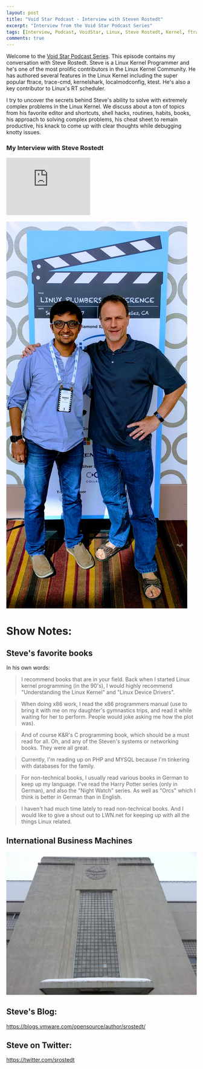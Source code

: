 ```yaml
---
layout: post
title: "Void Star Podcast - Interview with Steven Rostedt"
excerpt: "Interview from the Void Star Podcast Series"
tags: [Interview, Podcast, VoidStar, Linux, Steve Rostedt, Kernel, ftrace, RT scheduler]
comments: true
---
```

Welcome to the [Void Star Podcast Series](http://www.mycpu.org/about-interviews). This episode contains my conversation with Steve Rostedt. Steve is a Linux Kernel Programmer and he's one of the most prolific contributors in the Linux Kernel Community. He has authored several features in the Linux Kernel including the super popular ftrace, trace-cmd, kernelshark, localmodconfig, ktest. He's also a key contributor to Linux's RT scheduler.

I try to uncover the secrets behind Steve's ability to solve with extremely complex problems in the Linux Kernel. We discuss about a ton of topics from his favorite editor and shortcuts, shell hacks, routines, habits, books, his approach to solving complex problems, his cheat sheet to remain productive, his knack to come up with clear thoughts while debugging knotty issues.

### My Interview with Steve Rostedt
<div>
<iframe style="border: solid 1px #dedede;"  src="https://app.stitcher.com/splayer/f/162759/52752916" width="220" height="150" frameborder="0" scrolling="no"></iframe>
</div>

![At Linux Plumbers Conference, 2017](/images/Steve_Rostedt-Manoj.jpg)

# Show Notes:<a id="sec-1" name="sec-1"></a>

## Steve's favorite books
In his own words:

> I recommend books that are in your field. Back when I started Linux
kernel programming (in the 90's), I would highly recommend
"Understanding the Linux Kernel" and "Linux Device Drivers".

> When doing x86 work, I read the x86 programmers manual (use to bring it
with me on my daughter's gymnastics trips, and read it while waiting
for her to perform. People would joke asking me how the plot was).

> And of course K&R's C programming book, which should be a must read for
all. Oh, and any of the Steven's systems or networking books. They were
all great.

> Currently, I'm reading up on PHP and MYSQL because I'm tinkering with
databases for the family.

> For non-technical books, I usually read various books in German to keep
up my language. I've read the Harry Potter series (only in German), and
also the "Night Watch" series. As well as "Orcs" which I think is
better in German than in English.

> I haven't had much time lately to read non-technical books. And I would
like to give a shout out to LWN.net for keeping up with all the things
Linux related.


## International Business Machines
![Endicott, NY (src: http://wnbf.com)](/images/IBM_endicott.jpg)

## Steve's Blog:
https://blogs.vmware.com/opensource/author/srostedt/

## Steve on Twitter:
https://twitter.com/srostedt
